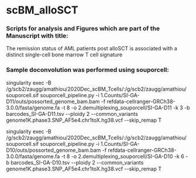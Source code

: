 # scBM_alloSCT

### Scripts for analysis and Figures which are part of the Manuscript with title:

The remission status of AML patients post alloSCT is associated with a distinct single-cell bone marrow T cell signature

### Sample doconvolution was performed using souporcell:

singularity exec -B /g/scb2/zaugg/amathiou/2020Dec_scBM_Tcells/:/g/scb2/zaugg/amathiou/ souporcell.sif souporcell_pipeline.py -i 1.Counts/SI-GA-D11/outs/possorted_genome_bam.bam  -f refdata-cellranger-GRCh38-3.0.0/fasta/genome.fa -t 8 -o 2.demultiplexing_souporcell/SI-GA-D11 -k 3 -b barcodes_SI-GA-D11.tsv --ploidy 2 --common_variants genome1K.phase3.SNP_AF5e4.chr1toX.hg38.vcf --skip_remap T

singularity exec -B /g/scb2/zaugg/amathiou/2020Dec_scBM_Tcells/:/g/scb2/zaugg/amathiou/ souporcell.sif souporcell_pipeline.py -i 1.Counts/SI-GA-D10/outs/possorted_genome_bam.bam -f refdata-cellranger-GRCh38-3.0.0/fasta/genome.fa -t 8 -o 2.demultiplexing_souporcell/SI-GA-D10 -k 6 -b barcodes_SI-GA-D10.tsv --ploidy 2 --common_variants genome1K.phase3.SNP_AF5e4.chr1toX.hg38.vcf --skip_remap T


